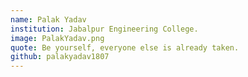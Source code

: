 ```yaml
---
name: Palak Yadav
institution: Jabalpur Engineering College.
image: PalakYadav.png
quote: Be yourself, everyone else is already taken.
github: palakyadav1807
---
```

